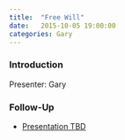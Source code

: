 ```yaml
---
title:  "Free Will"
date:   2015-10-05 19:00:00
categories: Gary
---
```


### Introduction

Presenter: Gary

### Follow-Up

* [Presentation TBD](/assets/present/tbd.pdf)